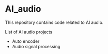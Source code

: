 # AI_audio
This repository contains code related to AI audio.

List of AI audio projects
 - Auto encoder
 - Audio signal processing
